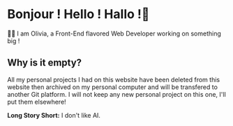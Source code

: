 # Bonjour ! Hello ! Hallo !👋

:woman_technologist: I am Olivia, a Front-End flavored Web Developer working on something big !

## Why is it empty?

All my personal projects I had on this website have been deleted from this website then archived on my personal computer and will be transfered to another Git platform. I will not keep any new personal project on this one, I'll put them elsewhere! 

**Long Story Short:** I don't like AI.

